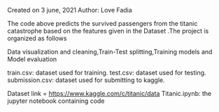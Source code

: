 Created on 3 june, 2021
Author: Love Fadia

The code above predicts the survived passengers from the titanic catastrophe based on the features given in the Dataset .The project is organized as follows

Data visualization and cleaning,Train-Test splitting,Training models and Model evaluation

train.csv: dataset used for training.
test.csv: dataset used for testing.
submission.csv: dataset used for submitting to kaggle.

Dataset link = https://www.kaggle.com/c/titanic/data
Titanic.ipynb: the jupyter notebook containing code
